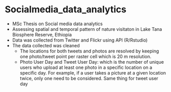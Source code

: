 # Socialmedia_data_analytics
- MSc Thesis on Social media data analytics 
- Assessing spatial and temporal pattern of nature visitaton in Lake Tana Biosphere Reserve, Ethiopia
- Data was collected from Twitter and Flickr using API (R/Rstudio)
- The data collected was cleaned 
  - The locations for both tweets and photos are resolved by keeping one photo/tweet point per raster cell which is 20 m resolution. 
  - Photo User Day and Tweet User Day: which is the number of unique users who upload at least one photo in a specific location on a specific day. For example, if a user takes a picture at a given location twice, only one need to be considered. Same thing for tweet user day
  
